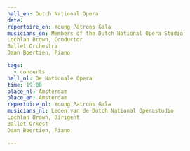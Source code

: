 ```yaml
---
hall_en: Dutch National Opera
date:
repertoire_en: Young Patrons Gala 
musicians_en: Members of the Dutch National Opera Studio
Lochlan Brown, Conductor
Ballet Orchestra
Daan Boertien, Piano

tags:
  - concerts
hall_nl: De Nationale Opera
time: 19:00
place_nl: Amsterdam
place_en: Amsterdam
repertoire_nl: Young Patrons Gala 
musicians_nl: Leden van de Dutch National Operastudio
Lochlan Brown, Dirigent
Ballet Orkest
Daan Boertien, Piano

---
```


